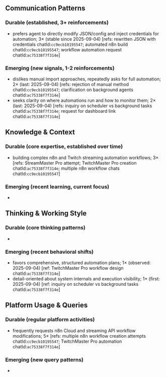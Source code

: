 ## Communication Patterns
### Durable (established, 3+ reinforcements)
- prefers agent to directly modify JSON/config and inject credentials for automation; 3× (stable since 2025-09-04) [refs: rewritten JSON with credentials chatId:`cc9ecb10195547`; automated n8n build chatId:`cc9ecb10195547`; workflow automation request chatId:`ac75338f7f314e`]

### Emerging (new signals, 1-2 reinforcements)
- dislikes manual import approaches, repeatedly asks for full automation; 2× (last: 2025-09-04) [refs: rejection of manual method chatId:`cc9ecb10195547`; clarification on background agents chatId:`ac75338f7f314e`]
- seeks clarity on where automations run and how to monitor them; 2× (last: 2025-09-04) [refs: inquiry on scheduler vs background tasks chatId:`ac75338f7f314e`; request for dashboard link chatId:`ac75338f7f314e`]

## Knowledge & Context
### Durable (core expertise, established over time)
- building complex n8n and Twitch streaming automation workflows; 3× [refs: StreamMaster Pro attempt; TwitchMaster Pro creation chatId:`ac75338f7f314e`; multiple n8n workflow chats chatId:`cc9ecb10195547`]

### Emerging (recent learning, current focus)
- 

## Thinking & Working Style
### Durable (core thinking patterns)
- 

### Emerging (recent behavioral shifts)
- favors comprehensive, structured automation plans; 1× (observed: 2025-09-04) [ref: TwitchMaster Pro workflow design chatId:`ac75338f7f314e`]
- detail-oriented about system internals and execution visibility; 1× (first: 2025-09-04) [ref: inquiry on scheduler vs background tasks chatId:`ac75338f7f314e`]

## Platform Usage & Queries
### Durable (regular platform activities)
- frequently requests n8n Cloud and streaming API workflow modifications; 5× [refs: multiple n8n workflow creation attempts chatId:`cc9ecb10195547`; TwitchMaster Pro automation chatId:`ac75338f7f314e`]

### Emerging (new query patterns)
- 
